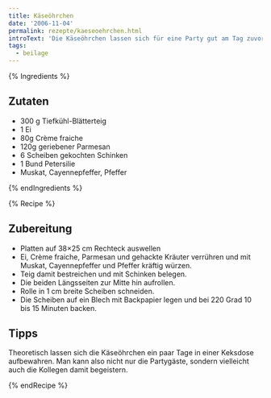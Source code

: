 ```yaml
---
title: Käseöhrchen
date: '2006-11-04'
permalink: rezepte/kaeseoehrchen.html
introText: 'Die Käseöhrchen lassen sich für eine Party gut am Tag zuvor vorbereiten.'
tags:
  - beilage
---
```



{% Ingredients %}

## Zutaten

- 300	g Tiefkühl-Blätterteig
- 1 Ei
- 80g Crème fraiche
- 120g geriebener Parmesan
- 6 Scheiben gekochten Schinken
- 1 Bund Petersilie
- Muskat, Cayennepfeffer, Pfeffer

{% endIngredients %}

{% Recipe %}
## Zubereitung

- Platten auf 38×25 cm Rechteck auswellen
- Ei, Crème fraiche, Parmesan und gehackte Kräuter verrühren und mit Muskat, Cayennepfeffer und Pfeffer kräftig würzen.
- Teig damit bestreichen und mit Schinken belegen.
- Die beiden Längsseiten zur Mitte hin aufrollen.
- Rolle in 1 cm breite Scheiben schneiden.
- Die Scheiben auf ein Blech mit Backpapier legen und bei 220 Grad 10 bis 15 Minuten backen.

## Tipps

Theoretisch lassen sich die Käseöhrchen ein paar Tage in einer Keksdose aufbewahren. Man kann also nicht nur die Partygäste, sondern vielleicht auch die Kollegen damit begeistern.

{% endRecipe %}

